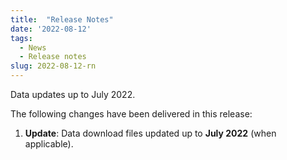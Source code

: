 ```yaml
---
title:  "Release Notes"
date: '2022-08-12'
tags:
  - News
  - Release notes
slug: 2022-08-12-rn
---
```


Data updates up to July 2022.

<!--more-->
The following changes have been delivered in this release:

1. **Update**: Data download files updated up to **July 2022** (when applicable).